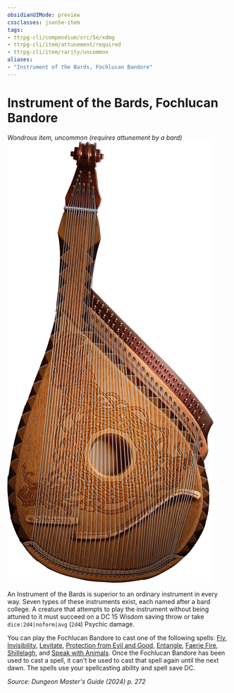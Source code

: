 ```yaml
---
obsidianUIMode: preview
cssclasses: json5e-item
tags:
- ttrpg-cli/compendium/src/5e/xdmg
- ttrpg-cli/item/attunement/required
- ttrpg-cli/item/rarity/uncommon
aliases: 
- "Instrument of the Bards, Fochlucan Bandore"
---
```

# Instrument of the Bards, Fochlucan Bandore
*Wondrous item, uncommon (requires attunement by a bard)*  
![](3-Compendium/items/img/fochlucan-bandore.webp#right)


An Instrument of the Bards is superior to an ordinary instrument in every way. Seven types of these instruments exist, each named after a bard college. A creature that attempts to play the instrument without being attuned to it must succeed on a DC 15 Wisdom saving throw or take `dice:2d4|noform|avg` (`2d4`) Psychic damage.

You can play the Fochlucan Bandore to cast one of the following spells: [Fly](3-Compendium/spells/fly-xphb.md), [Invisibility](3-Compendium/spells/invisibility-xphb.md), [Levitate](3-Compendium/spells/levitate-xphb.md), [Protection from Evil and Good](3-Compendium/spells/protection-from-evil-and-good-xphb.md), [Entangle](3-Compendium/spells/entangle-xphb.md), [Faerie Fire](3-Compendium/spells/faerie-fire-xphb.md), [Shillelagh](3-Compendium/spells/shillelagh-xphb.md), and [Speak with Animals](3-Compendium/spells/speak-with-animals-xphb.md). Once the Fochlucan Bandore has been used to cast a spell, it can't be used to cast that spell again until the next dawn. The spells use your spellcasting ability and spell save DC.

*Source: Dungeon Master's Guide (2024) p. 272*